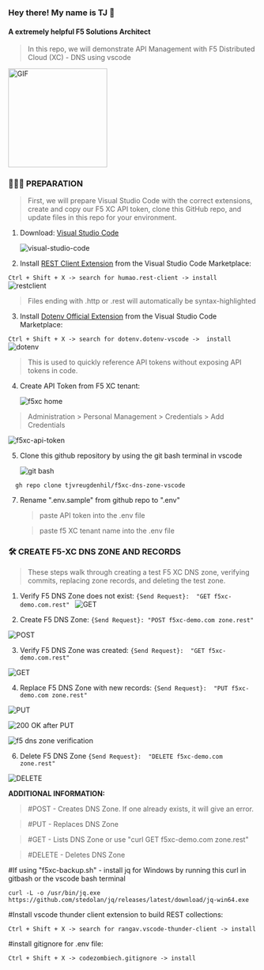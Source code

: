 <h3> Hey there! My name is TJ 👋 </h3>
<h4> A extremely helpful F5 Solutions Architect </h4>

> In this repo, we will demonstrate API Management with F5 Distributed Cloud (XC) - DNS using vscode
<img align="top" alt="GIF" src="https://github.com/tjvreugdenhil/f5xc-dns-zone-vscode/assets/20447165/1f759a05-39e5-4829-a74c-210f36154c03" width="200"/>

<h3> 👨🏻‍💻 PREPARATION </h3>

> First, we will prepare Visual Studio Code with the correct extensions, create and copy our F5 XC API token, clone this GitHub repo, and update files in this repo for your environment. 

1) Download: [Visual Studio Code](https://code.visualstudio.com/)

   ![visual-studio-code](https://github.com/tjvreugdenhil/f5xc-dns-zone-vscode/assets/20447165/7bfce184-3a3d-49b9-a93a-f1d5c78501d0)


2) Install [REST Client Extension](https://marketplace.visualstudio.com/items?itemName=humao.rest-client) from the Visual Studio Code Marketplace:

`Ctrl + Shift + X -> search for humao.rest-client -> install
`
      ![restclient](https://github.com/tjvreugdenhil/f5xc-dns-zone-vscode/assets/20447165/b3774426-abcb-4fdc-afec-a0ef5032a6e0)

> Files ending with .http or .rest will automatically be syntax-highlighted


3) Install [Dotenv Official Extension](https://marketplace.visualstudio.com/items?itemName=dotenv.dotenv-vscode) from the Visual Studio Code Marketplace:
   
`Ctrl + Shift + X -> search for dotenv.dotenv-vscode ->  install 
`
      ![dotenv](https://github.com/tjvreugdenhil/f5xc-dns-zone-vscode/assets/20447165/de319c92-c6b2-484f-a3f9-b53a73fd3ca6)

> This is used to quickly reference API tokens without exposing API tokens in code. 


4) Create API Token from F5 XC tenant:
   
   ![f5xc home](https://github.com/tjvreugdenhil/f5xc-dns-zone-vscode/assets/20447165/67f27e89-b228-42f9-87d0-f9abd80784b6)

> Administration > Personal Management > Credentials > Add Credentials

   ![f5xc-api-token](https://github.com/tjvreugdenhil/f5xc-dns-zone-vscode/assets/20447165/cad1fe80-d5ac-4ba8-b404-97eef6ffdb38)

5) Clone this github repository by using the git bash terminal in vscode

   ![git bash](https://github.com/tjvreugdenhil/f5xc-dns-zone-vscode/assets/20447165/9064d58e-9ee5-4c66-a450-46cefa305d32)

`   gh repo clone tjvreugdenhil/f5xc-dns-zone-vscode 
`

7) Rename ".env.sample" from github repo to ".env"
    
   > paste API token into the .env file

   > paste f5 XC tenant name into the .env file 

<h3>🛠 CREATE F5-XC DNS ZONE AND RECORDS</h3>

> These steps walk through creating a test F5 XC DNS zone, verifying commits, replacing zone records, and deleting the test zone.  

1) Verify F5 DNS Zone does not exist:
`{Send Request}:  "GET f5xc-demo.com.rest"
`
![GET](https://github.com/tjvreugdenhil/f5xc-dns-zone-vscode/assets/20447165/56d54c92-1920-4eec-94d0-dc9299919618)

2) Create F5 DNS Zone:
`{Send Request}: "POST f5xc-demo.com zone.rest"
`

![POST](https://github.com/tjvreugdenhil/f5xc-dns-zone-vscode/assets/20447165/e355366d-9bf9-4e74-a523-41273e9596f3)

3) Verify F5 DNS Zone was created:
`{Send Request}:  "GET f5xc-demo.com.rest"
`

![GET](https://github.com/tjvreugdenhil/f5xc-dns-zone-vscode/assets/20447165/56d54c92-1920-4eec-94d0-dc9299919618)

4) Replace F5 DNS Zone with new records:
`{Send Request}:  "PUT f5xc-demo.com zone.rest"
`

![PUT](https://github.com/tjvreugdenhil/f5xc-dns-zone-vscode/assets/20447165/81ebe06b-f24d-4bff-bd74-356ed335fdad)

![200 OK after PUT](https://github.com/tjvreugdenhil/f5xc-dns-zone-vscode/assets/20447165/ab5bd601-a451-4a6e-9bda-bcf615a60c57)

![f5 dns zone verification](https://github.com/tjvreugdenhil/f5xc-dns-zone-vscode/assets/20447165/569d15d3-a253-4ad6-a897-88b9c986e4cf)


6) Delete F5 DNS Zone
`{Send Request}:  "DELETE f5xc-demo.com zone.rest"
`

![DELETE](https://github.com/tjvreugdenhil/f5xc-dns-zone-vscode/assets/20447165/22f2adfa-51f3-482e-acbf-ea7972fd5147)

**ADDITIONAL INFORMATION:**

> #POST - Creates DNS Zone. If one already exists, it will give an error.

> #PUT - Replaces DNS Zone 

> #GET - Lists DNS Zone or use "curl GET f5xc-demo.com zone.rest"

> #DELETE - Deletes DNS Zone


#If using "f5xc-backup.sh" - install jq for Windows by running this curl in gitbash or the vscode bash terminal

`curl -L -o /usr/bin/jq.exe https://github.com/stedolan/jq/releases/latest/download/jq-win64.exe
`

#Install vscode thunder client extension to build REST collections: 

`Ctrl + Shift + X -> search for rangav.vscode-thunder-client -> install 
`

#install gitignore for .env file:

`Ctrl + Shift + X -> codezombiech.gitignore -> install 
`
